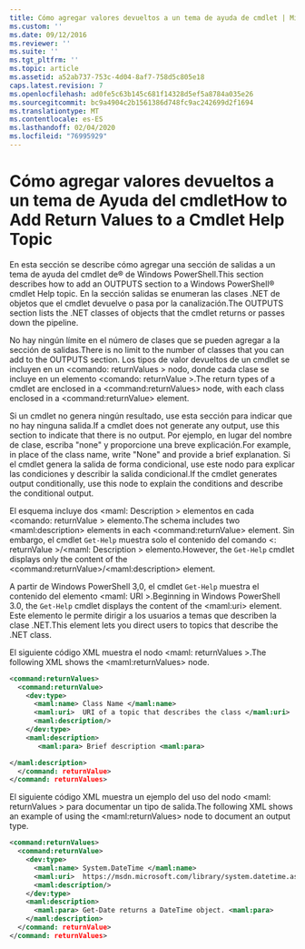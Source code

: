 ```yaml
---
title: Cómo agregar valores devueltos a un tema de ayuda de cmdlet | Microsoft Docs
ms.custom: ''
ms.date: 09/12/2016
ms.reviewer: ''
ms.suite: ''
ms.tgt_pltfrm: ''
ms.topic: article
ms.assetid: a52ab737-753c-4d04-8af7-758d5c805e18
caps.latest.revision: 7
ms.openlocfilehash: ad0fe5c63b145c681f14328d5ef5a8784a035e26
ms.sourcegitcommit: bc9a4904c2b1561386d748fc9ac242699d2f1694
ms.translationtype: MT
ms.contentlocale: es-ES
ms.lasthandoff: 02/04/2020
ms.locfileid: "76995929"
---
```

# <a name="how-to-add-return-values-to-a-cmdlet-help-topic"></a><span data-ttu-id="fbdf2-102">Cómo agregar valores devueltos a un tema de Ayuda del cmdlet</span><span class="sxs-lookup"><span data-stu-id="fbdf2-102">How to Add Return Values to a Cmdlet Help Topic</span></span>

<span data-ttu-id="fbdf2-103">En esta sección se describe cómo agregar una sección de salidas a un tema de ayuda del cmdlet de® de Windows PowerShell.</span><span class="sxs-lookup"><span data-stu-id="fbdf2-103">This section describes how to add an OUTPUTS section to a Windows PowerShell® cmdlet Help topic.</span></span> <span data-ttu-id="fbdf2-104">En la sección salidas se enumeran las clases .NET de objetos que el cmdlet devuelve o pasa por la canalización.</span><span class="sxs-lookup"><span data-stu-id="fbdf2-104">The OUTPUTS section lists the .NET classes of objects that the cmdlet returns or passes down the pipeline.</span></span>

<span data-ttu-id="fbdf2-105">No hay ningún límite en el número de clases que se pueden agregar a la sección de salidas.</span><span class="sxs-lookup"><span data-stu-id="fbdf2-105">There is no limit to the number of classes that you can add to the OUTPUTS section.</span></span> <span data-ttu-id="fbdf2-106">Los tipos de valor devueltos de un cmdlet se incluyen en un \<comando: returnValues > nodo, donde cada clase se incluye en un elemento \<comando: returnValue >.</span><span class="sxs-lookup"><span data-stu-id="fbdf2-106">The return types of a cmdlet are enclosed in a \<command:returnValues> node, with each class enclosed in a \<command:returnValue> element.</span></span>

<span data-ttu-id="fbdf2-107">Si un cmdlet no genera ningún resultado, use esta sección para indicar que no hay ninguna salida.</span><span class="sxs-lookup"><span data-stu-id="fbdf2-107">If a cmdlet does not generate any output, use this section to indicate that there is no output.</span></span> <span data-ttu-id="fbdf2-108">Por ejemplo, en lugar del nombre de clase, escriba "none" y proporcione una breve explicación.</span><span class="sxs-lookup"><span data-stu-id="fbdf2-108">For example, in place of the class name, write "None" and provide a brief explanation.</span></span> <span data-ttu-id="fbdf2-109">Si el cmdlet genera la salida de forma condicional, use este nodo para explicar las condiciones y describir la salida condicional.</span><span class="sxs-lookup"><span data-stu-id="fbdf2-109">If the cmdlet generates output conditionally, use this node to explain the conditions and describe the conditional output.</span></span>

<span data-ttu-id="fbdf2-110">El esquema incluye dos \<maml: Description > elementos en cada \<comando: returnValue > elemento.</span><span class="sxs-lookup"><span data-stu-id="fbdf2-110">The schema includes two \<maml:description> elements in each \<command:returnValue> element.</span></span> <span data-ttu-id="fbdf2-111">Sin embargo, el cmdlet `Get-Help` muestra solo el contenido del comando \<: returnValue >/\<maml: Description > elemento.</span><span class="sxs-lookup"><span data-stu-id="fbdf2-111">However, the `Get-Help` cmdlet displays only the content of the \<command:returnValue>/\<maml:description> element.</span></span>

<span data-ttu-id="fbdf2-112">A partir de Windows PowerShell 3,0, el cmdlet `Get-Help` muestra el contenido del elemento \<maml: URI >.</span><span class="sxs-lookup"><span data-stu-id="fbdf2-112">Beginning in Windows PowerShell 3.0, the `Get-Help` cmdlet displays the content of the \<maml:uri> element.</span></span> <span data-ttu-id="fbdf2-113">Este elemento le permite dirigir a los usuarios a temas que describen la clase .NET.</span><span class="sxs-lookup"><span data-stu-id="fbdf2-113">This element lets you direct users to topics that describe the .NET class.</span></span>

<span data-ttu-id="fbdf2-114">El siguiente código XML muestra el nodo \<maml: returnValues >.</span><span class="sxs-lookup"><span data-stu-id="fbdf2-114">The following XML shows the \<maml:returnValues> node.</span></span>

```xml
<command:returnValues>
  <command:returnValue>
    <dev:type>
      <maml:name> Class Name </maml:name>
      <maml:uri>  URI of a topic that describes the class </maml:uri>
      <maml:description/>
    </dev:type>
    <maml:description>
       <maml:para> Brief description <maml:para>

</maml:description>
  </command: returnValue>
</command: returnValues>
```

<span data-ttu-id="fbdf2-115">El siguiente código XML muestra un ejemplo del uso del nodo \<maml: returnValues > para documentar un tipo de salida.</span><span class="sxs-lookup"><span data-stu-id="fbdf2-115">The following XML shows an example of using the \<maml:returnValues> node to document an output type.</span></span>

```xml
<command:returnValues>
  <command:returnValue>
    <dev:type>
      <maml:name> System.DateTime </maml:name>
      <maml:uri>  https://msdn.microsoft.com/library/system.datetime.aspx </maml:uri>
      <maml:description/>
    </dev:type>
    <maml:description>
      <maml:para> Get-Date returns a DateTime object. <maml:para>
    </maml:description>
  </command: returnValue>
</command: returnValues>
```



